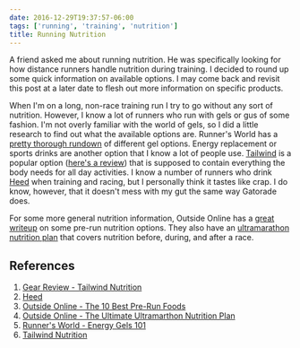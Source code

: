 ```yaml
---
date: 2016-12-29T19:37:57-06:00
tags: ['running', 'training', 'nutrition']
title: Running Nutrition
---
```


A friend asked me about running nutrition. He was specifically looking for how distance runners handle nutrition during training. I decided to round up some quick information on available options. I may come back and revisit this post at a later date to flesh out more information on specific products.

When I'm on a long, non-race training run I try to go without any sort of nutrition. However, I know a lot of runners who run with gels or gus of some fashion. I'm not overly familiar with the world of gels, so I did a little research to find out what the available options are. Runner's World has a [pretty thorough rundown](http://www.runnersworld.com/fuel-school/energy-gels-101) of different gel options. Energy replacement or sports drinks are another option that I know a lot of people use. [Tailwind](http://www.tailwindnutrition.com/) is a popular option ([here's a review](http://trailandultrarunning.com/gear-review-tailwind-nutrition/)) that is supposed to contain everything the body needs for all day activities. I know a number of runners who drink [Heed](https://www.hammernutrition.com.au/product/heed/) when training and racing, but I personally think it tastes like crap. I do know, however, that it doesn't mess with my gut the same way Gatorade does.

For some more general nutrition information, Outside Online has a [great writeup](https://www.outsideonline.com/2067571/10-best-pre-run-foods) on some pre-run nutrition options. They also have an [ultramarathon nutrition plan](https://www.outsideonline.com/1869966/ultimate-ultramarathon-nutrition-plan) that covers nutrition before, during, and after a race.

## References

1. [Gear Review - Tailwind Nutrition](http://trailandultrarunning.com/gear-review-tailwind-nutrition/)
1. [Heed](https://www.hammernutrition.com.au/product/heed/)
1. [Outside Online - The 10 Best Pre-Run Foods](https://www.outsideonline.com/2067571/10-best-pre-run-foods)
1. [Outside Online - The Ultimate Ultramarthon Nutrition Plan](https://www.outsideonline.com/1869966/ultimate-ultramarathon-nutrition-plan)
1. [Runner's World - Energy Gels 101](http://www.runnersworld.com/fuel-school/energy-gels-101)
1. [Tailwind Nutrition](http://www.tailwindnutrition.com/)
